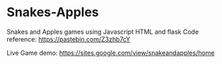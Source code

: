 # Snakes-Apples
Snakes and Apples games using Javascript HTML and flask
Code reference: https://pastebin.com/Z3zhb7cY

Live Game demo: https://sites.google.com/view/snakeandapples/home
